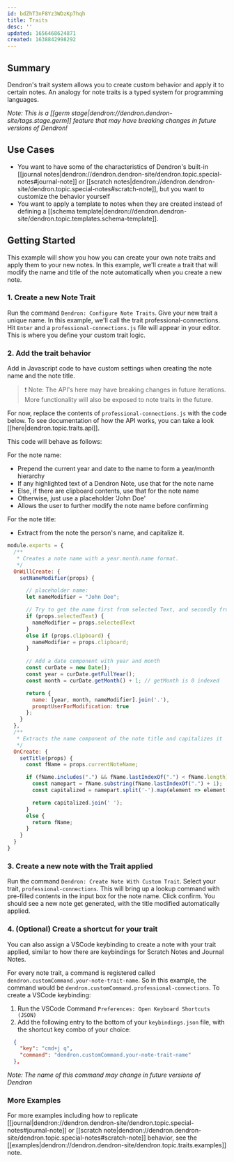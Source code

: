 ```yaml
---
id: bdZhT3nF8Yz3WDzKp7hqh
title: Traits
desc: ''
updated: 1656468624871
created: 1638842998292
---
```


## Summary

Dendron's trait system allows you to create custom behavior and apply it to certain notes. An analogy for note traits is a typed system for programming languages.

_Note: This is a [[germ stage|dendron://dendron.dendron-site/tags.stage.germ]] feature that may have breaking changes in future versions of Dendron!_

## Use Cases
- You want to have some of the characteristics of Dendron's built-in [[journal notes|dendron://dendron.dendron-site/dendron.topic.special-notes#journal-note]] or [[scratch notes|dendron://dendron.dendron-site/dendron.topic.special-notes#scratch-note]], but you want to customize the behavior yourself
- You want to apply a template to notes when they are created instead of defining a [[schema template|dendron://dendron.dendron-site/dendron.topic.templates.schema-template]].

## Getting Started

This example will show you how you can create your own note traits and apply them to your new notes.  In this example, we'll create a trait that will modify the name and title of the note automatically when you create a new note.

### 1. Create a new Note Trait

Run the command `Dendron: Configure Note Traits`. Give your new trait a unique name.  In this example, we'll call the trait professional-connections. Hit `Enter` and a `professional-connections.js` file will appear in your editor. This is where you define your custom trait logic.

### 2. Add the trait behavior

Add in Javascript code to have custom settings when creating the note name and the note title.

> ❗️ Note: The API's here may have breaking changes in future iterations. More functionality will also be exposed to note traits in the future.

For now, replace the contents of `professional-connections.js` with the code below.  To see documentation of how the API works, you can take a look [[here|dendron.topic.traits.api]].

This code will behave as follows:

For the note name:
- Prepend the current year and date to the name to form a year/month hierarchy
- If any highlighted text of a Dendron Note, use that for the note name
- Else, if there are clipboard contents, use that for the note name
- Otherwise, just use a placeholder 'John Doe'
- Allows the user to further modify the note name before confirming

For the note title:
- Extract from the note the person's name, and capitalize it.

```javascript
module.exports = {
  /**
   * Creates a note name with a year.month.name format.
   */
  OnWillCreate: {
    setNameModifier(props) {

      // placeholder name:
      let nameModifier = "John Doe";

      // Try to get the name first from selected Text, and secondly from the clipboard
      if (props.selectedText) {
        nameModifier = props.selectedText
      }
      else if (props.clipboard) {
        nameModifier = props.clipboard;
      }

      // Add a date component with year and month
      const curDate = new Date();
      const year = curDate.getFullYear();
      const month = curDate.getMonth() + 1; // getMonth is 0 indexed

      return {
        name: [year, month, nameModifier].join('.'),
        promptUserForModification: true
      };
    }
  },
  /**
   * Extracts the name component of the note title and capitalizes it
   */
  OnCreate: {
    setTitle(props) {
      const fName = props.currentNoteName;

      if (fName.includes(".") && fName.lastIndexOf(".") < fName.length) {
        const namepart = fName.substring(fName.lastIndexOf(".") + 1);
        const capitalized = namepart.split('-').map(element => element[0].toUpperCase() + element.substring(1));

        return capitalized.join(' ');
      }
      else {
        return fName;
      }
    }
  }
}
```

### 3. Create a new note with the Trait applied

Run the command `Dendron: Create Note With Custom Trait`. Select your trait, `professional-connections`. This will bring up a lookup command with pre-filled contents in the input box for the note name. Click confirm. You should see a new note get generated, with the title modified automatically applied.

### 4. (Optional) Create a shortcut for your trait

You can also assign a VSCode keybinding to create a note with your trait applied, similar to how there are keybindings for Scratch Notes and Journal Notes.

For every note trait, a command is registered called `dendron.customCommand.your-note-trait-name`.  So in this example, the command would be `dendron.customCommand.professional-connections`. To create a VSCode keybinding: 

1. Run the VSCode Command `Preferences: Open Keyboard Shortcuts (JSON)`
1. Add the following entry to the bottom of your `keybindings.json` file, with the shortcut key combo of your choice:

```json
  {
    "key": "cmd+j q",
    "command": "dendron.customCommand.your-note-trait-name"
  },
```

_Note: The name of this command may change in future versions of Dendron_

### More Examples

For more examples including how to replicate [[journal|dendron://dendron.dendron-site/dendron.topic.special-notes#journal-note]] or [[scratch note|dendron://dendron.dendron-site/dendron.topic.special-notes#scratch-note]] behavior, see the [[examples|dendron://dendron.dendron-site/dendron.topic.traits.examples]] note.